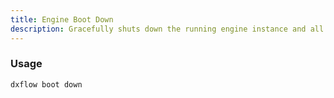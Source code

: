 ```yaml
---
title: Engine Boot Down 
description: Gracefully shuts down the running engine instance and all associated services
---
```


### Usage

```bash [Terminal]
dxflow boot down
```

